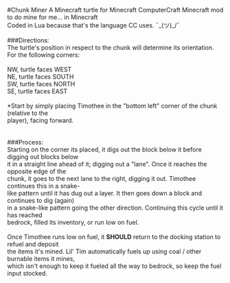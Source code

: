 #Chunk Miner
A Minecraft turtle for Minecraft ComputerCraft Minecraft mod to do mine for me... in Minecraft<br />
Coded in Lua because that's the language CC uses. ¯\_(ツ)_/¯
<br />
<br />
###Directions:<br />
The turtle's position in respect to the chunk will determine its orientation.<br />
For the following corners:<br />
<br />
NW, turtle faces WEST<br />
NE, turtle faces SOUTH<br />
SW, turtle faces NORTH<br />
SE, turtle faces EAST<br />
<br />
*Start by simply placing Timothee in the "bottom left" corner of the chunk (relative to the<br />
player), facing forward.<br />
<br />
<br />
###Process:<br />
Starting on the corner its placed, it digs out the block below it before digging out blocks below <br />
it in a straight line ahead of it; digging out a "lane". Once it reaches the opposite edge of the <br />
chunk, it goes to the next lane to the right, digging it out. Timothee continues this in a snake-<br />
like pattern until it has dug out a layer. It then goes down a block and continues to dig (again)<br />
in a snake-like pattern going the other direction. Continuing this cycle until it has reached <br />
bedrock, filled its inventory, or run low on fuel. <br />
<br />
Once Timothee runs low on fuel, it **SHOULD** return to the docking station to refuel and deposit<br />
the items it's mined. Lil' Tim automatically fuels up using coal / other burnable items it mines, <br />
which isn't enough to keep it fueled all the way to bedrock, so keep the fuel input stocked. <br />
